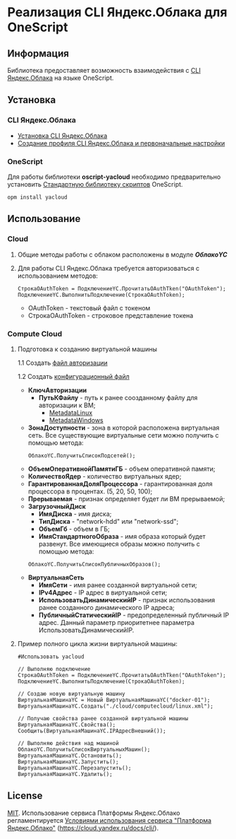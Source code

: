 # Реализация CLI Яндекс.Облака для OneScript

## Информация
Библиотека предоставляет возможность взаимодействия с [CLI Яндекс.Облака](https://cloud.yandex.ru/docs/cli/) на языке OneScript.

## Установка

### CLI Яндекс.Облака

- [Установка CLI Яндекс.Облака](https://cloud.yandex.ru/docs/cli/quickstart#install)
- [Создание профиля CLI Яндекс.Облака и первоначальные настройки](https://cloud.yandex.ru/docs/cli/quickstart#initialize)

### OneScript

Для работы библиотеки **oscript-yacloud** необходимо предварительно установить [Стандартную библиотеку скриптов](http://oscript.io/library) OneScript.

```
opm install yacloud
```

## Использование

### Cloud

1. Общие методы работы с облаком расположены в модуле ***ОблакоYC***
2. Для работы CLI Яндекс.Облака требуется авторизоваться с использованием методов:

    ```
    СтрокаOAuthToken = ПодключениеYC.ПрочитатьOAuthTken("OAuthToken");
    ПодключениеYC.ВыполнитьПодключение(СтрокаOAuthToken);
    ```
    - OAuthToken - текстовый файл с токеном
    - СтрокаOAuthToken - строковое представление токена

### Compute Cloud

1. Подготовка к созданию виртуальной машины

    1.1 Создать [файл авторизации](/template/cloud/сomputeсloud/authorization)

    1.2 Создать [конфигурационный файл](/template/cloud/сomputeсloud)
   - **КлючАвторизации**
     - **ПутьКФайлу** - путь к ранее соозданному файлу для авторизации к ВМ;
       - [MetadataLinux](/template/cloud/сomputeсloud/authorization/MetadataLinux.yaml)
       - [MetadataWindows](/template/cloud/сomputeсloud/authorization/MetadataWindows.yaml)
    - **ЗонаДоступности** - зона в которой расположена виртуальная сеть. Все существующие виртуальные сети можно получить с помощью метода:
        ```
        ОблакоYC.ПолучитьСписокПодсетей();
        ```
   - **ОбъемОперативнойПамятиГБ** - объем оперативной памяти;
   - **КоличествоЯдер** - количество виртуальных ядер;
   - **ГарантированнаяДоляПроцессора** - гарантированная доля процессора в процентах. (5, 20, 50, 100);
   - **Прерываемая** - признак определяет будет ли ВМ прерываемой;
   - **ЗагрузочныйДиск**
     - **ИмяДиска** - имя диска;
     - **ТипДиска** - "network-hdd" или "network-ssd";
     - **ОбъемГб** - объем в ГБ;
     - **ИмяСтандартногоОбраза** - имя образа который будет развенут. Все имеющиеся образы можно получить с помощью метода:
      ```
      ОблакоYC.ПолучитьСписокПубличныхОбразов();
      ```
   - **ВиртуальнаяСеть**
     - **ИмяСети** - имя ранее созданной виртуальной сети; 
     - **IPv4Адрес** - IP адрес в виртуальной сети;
     - **ИспользоватьДинамическийIP** - признак использования ранее созданного динамического IP адреса;
     - **ПубличныйСтатическийIP** - предопределенный публичный IP адрес. Данный параметр приоритетнее параметра ИспользоватьДинамическийIP.
2. Пример полного цикла жизни виртуальной машины:
    ```
    #Использовать yacloud

    // Выполняю подключение
    СтрокаOAuthToken = ПодключениеYC.ПрочитатьOAuthTken("OAuthToken");
    ПодключениеYC.ВыполнитьПодключение(СтрокаOAuthToken);

    // Создаю новую виртуальную машину
    ВиртуальнаяМашинаYC = Новый ВиртуальнаяМашинаYC("docker-01");
    ВиртуальнаяМашинаYC.Создать("./cloud/сomputeсloud/linux.xml");

    // Получаю свойства ранее созданной виртуальной машины
    ВиртуальнаяМашинаYC.Свойства();
    Сообщить(ВиртуальнаяМашинаYC.IPАдресВнешний());

    // Выполняю действия над машиной
    ОблакоYC.ПолучитьСписокВиртуальныхМашин();
    ВиртуальнаяМашинаYC.Остановить();
    ВиртуальнаяМашинаYC.Запустить();
    ВиртуальнаяМашинаYC.Перезапустить();
    ВиртуальнаяМашинаYC.Удалить();
    ```

## License
[MIT](https://choosealicense.com/licenses/mit/).
Использование сервиса Платформы Яндекс.Облако регламентируется [Условиями использования сервиса "Платформа Яндекс.Облако"](https://yandex.ru/legal/cloud_termsofuse/) (https://cloud.yandex.ru/docs/cli/).
